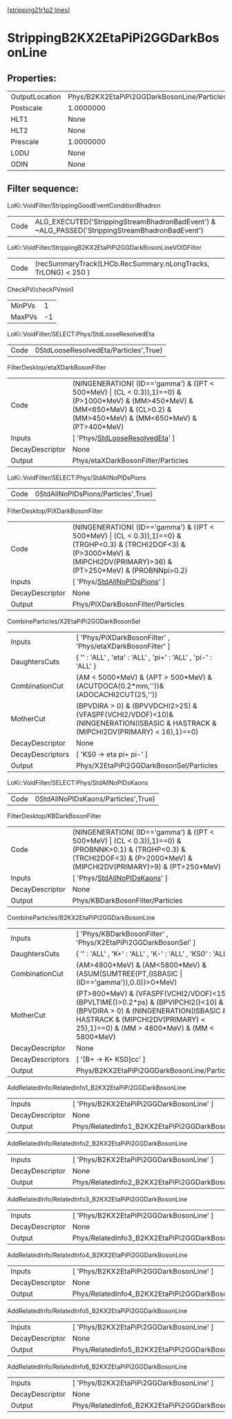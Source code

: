 [[stripping21r1p2 lines]](./stripping21r1p2-index)

# StrippingB2KX2EtaPiPi2GGDarkBosonLine

## Properties:

|                |                                             |
|----------------|---------------------------------------------|
| OutputLocation | Phys/B2KX2EtaPiPi2GGDarkBosonLine/Particles |
| Postscale      | 1.0000000                                   |
| HLT1           | None                                        |
| HLT2           | None                                        |
| Prescale       | 1.0000000                                   |
| L0DU           | None                                        |
| ODIN           | None                                        |

## Filter sequence:

LoKi::VoidFilter/StrippingGoodEventConditionBhadron

|      |                                                                                                |
|------|------------------------------------------------------------------------------------------------|
| Code | ALG_EXECUTED('StrippingStreamBhadronBadEvent') & ~ALG_PASSED('StrippingStreamBhadronBadEvent') |

LoKi::VoidFilter/StrippingB2KX2EtaPiPi2GGDarkBosonLineVOIDFilter

|      |                                                                |
|------|----------------------------------------------------------------|
| Code | (recSummaryTrack(LHCb.RecSummary.nLongTracks, TrLONG) \< 250 ) |

CheckPV/checkPVmin1

|        |     |
|--------|-----|
| MinPVs | 1   |
| MaxPVs | -1  |

LoKi::VoidFilter/SELECT:Phys/StdLooseResolvedEta

|      |                                       |
|------|---------------------------------------|
| Code | 0StdLooseResolvedEta/Particles',True) |

FilterDesktop/etaXDarkBosonFilter

|                 |                                                                                                                                                                                            |
|-----------------|--------------------------------------------------------------------------------------------------------------------------------------------------------------------------------------------|
| Code            | (NINGENERATION( (ID=='gamma') & ((PT \< 500\*MeV) \| (CL \< 0.3)),1)==0) & (P\>1000\*MeV) & (MM\>450\*MeV) & (MM\<650\*MeV) & (CL\>0.2) & (MM\>450\*MeV) & (MM\<650\*MeV) & (PT\>400\*MeV) |
| Inputs          | [ 'Phys/[StdLooseResolvedEta](./stripping21r1p2-commonparticles-stdlooseresolvedeta)' ]                                                                                                  |
| DecayDescriptor | None                                                                                                                                                                                       |
| Output          | Phys/etaXDarkBosonFilter/Particles                                                                                                                                                         |

LoKi::VoidFilter/SELECT:Phys/StdAllNoPIDsPions

|      |                                     |
|------|-------------------------------------|
| Code | 0StdAllNoPIDsPions/Particles',True) |

FilterDesktop/PiXDarkBosonFilter

|                 |                                                                                                                                                                                         |
|-----------------|-----------------------------------------------------------------------------------------------------------------------------------------------------------------------------------------|
| Code            | (NINGENERATION( (ID=='gamma') & ((PT \< 500\*MeV) \| (CL \< 0.3)),1)==0) & (TRGHP\<0.3) & (TRCHI2DOF\<3) & (P\>3000\*MeV) & (MIPCHI2DV(PRIMARY)\>36) & (PT\>250\*MeV) & (PROBNNpi\>0.2) |
| Inputs          | [ 'Phys/[StdAllNoPIDsPions](./stripping21r1p2-commonparticles-stdallnopidspions)' ]                                                                                                   |
| DecayDescriptor | None                                                                                                                                                                                    |
| Output          | Phys/PiXDarkBosonFilter/Particles                                                                                                                                                       |

CombineParticles/X2EtaPiPi2GGDarkBosonSel

|                  |                                                                                                                                    |
|------------------|------------------------------------------------------------------------------------------------------------------------------------|
| Inputs           | [ 'Phys/PiXDarkBosonFilter' , 'Phys/etaXDarkBosonFilter' ]                                                                       |
| DaughtersCuts    | { '' : 'ALL' , 'eta' : 'ALL' , 'pi+' : 'ALL' , 'pi-' : 'ALL' }                                                                     |
| CombinationCut   | (AM \< 5000\*MeV) & (APT \> 500\*MeV) & (ACUTDOCA(0.2\*mm,''))& (ADOCACHI2CUT(25,''))                                              |
| MotherCut        | (BPVDIRA \> 0) & (BPVVDCHI2\>25) & (VFASPF(VCHI2/VDOF)\<10)& (NINGENERATION(ISBASIC & HASTRACK & (MIPCHI2DV(PRIMARY) \< 16),1)==0) |
| DecayDescriptor  | None                                                                                                                               |
| DecayDescriptors | [ 'KS0 -\> eta pi+ pi-' ]                                                                                                        |
| Output           | Phys/X2EtaPiPi2GGDarkBosonSel/Particles                                                                                            |

LoKi::VoidFilter/SELECT:Phys/StdAllNoPIDsKaons

|      |                                     |
|------|-------------------------------------|
| Code | 0StdAllNoPIDsKaons/Particles',True) |

FilterDesktop/KBDarkBosonFilter

|                 |                                                                                                                                                                                       |
|-----------------|---------------------------------------------------------------------------------------------------------------------------------------------------------------------------------------|
| Code            | (NINGENERATION( (ID=='gamma') & ((PT \< 500\*MeV) \| (CL \< 0.3)),1)==0) & (PROBNNK\>0.1) & (TRGHP\<0.3) & (TRCHI2DOF\<3) & (P\>2000\*MeV) & (MIPCHI2DV(PRIMARY)\>9) & (PT\>250\*MeV) |
| Inputs          | [ 'Phys/[StdAllNoPIDsKaons](./stripping21r1p2-commonparticles-stdallnopidskaons)' ]                                                                                                 |
| DecayDescriptor | None                                                                                                                                                                                  |
| Output          | Phys/KBDarkBosonFilter/Particles                                                                                                                                                      |

CombineParticles/B2KX2EtaPiPi2GGDarkBosonLine

|                  |                                                                                                                                                                                                                        |
|------------------|------------------------------------------------------------------------------------------------------------------------------------------------------------------------------------------------------------------------|
| Inputs           | [ 'Phys/KBDarkBosonFilter' , 'Phys/X2EtaPiPi2GGDarkBosonSel' ]                                                                                                                                                       |
| DaughtersCuts    | { '' : 'ALL' , 'K+' : 'ALL' , 'K-' : 'ALL' , 'KS0' : 'ALL' }                                                                                                                                                           |
| CombinationCut   | (AM\>4800\*MeV) & (AM\<5800\*MeV) & (ASUM(SUMTREE(PT,(ISBASIC \| (ID=='gamma')),0.0))\>0\*MeV)                                                                                                                         |
| MotherCut        | (PT\>800\*MeV) & (VFASPF(VCHI2/VDOF)\<15) & (BPVLTIME()\>0.2\*ps) & (BPVIPCHI2()\<10) & (BPVDIRA \> 0) & (NINGENERATION(ISBASIC & HASTRACK & (MIPCHI2DV(PRIMARY) \< 25),1)==0) & (MM \> 4800\*MeV) & (MM \< 5800\*MeV) |
| DecayDescriptor  | None                                                                                                                                                                                                                   |
| DecayDescriptors | [ '[B+ -\> K+ KS0]cc' ]                                                                                                                                                                                            |
| Output           | Phys/B2KX2EtaPiPi2GGDarkBosonLine/Particles                                                                                                                                                                            |

AddRelatedInfo/RelatedInfo1_B2KX2EtaPiPi2GGDarkBosonLine

|                 |                                                          |
|-----------------|----------------------------------------------------------|
| Inputs          | [ 'Phys/B2KX2EtaPiPi2GGDarkBosonLine' ]                |
| DecayDescriptor | None                                                     |
| Output          | Phys/RelatedInfo1_B2KX2EtaPiPi2GGDarkBosonLine/Particles |

AddRelatedInfo/RelatedInfo2_B2KX2EtaPiPi2GGDarkBosonLine

|                 |                                                          |
|-----------------|----------------------------------------------------------|
| Inputs          | [ 'Phys/B2KX2EtaPiPi2GGDarkBosonLine' ]                |
| DecayDescriptor | None                                                     |
| Output          | Phys/RelatedInfo2_B2KX2EtaPiPi2GGDarkBosonLine/Particles |

AddRelatedInfo/RelatedInfo3_B2KX2EtaPiPi2GGDarkBosonLine

|                 |                                                          |
|-----------------|----------------------------------------------------------|
| Inputs          | [ 'Phys/B2KX2EtaPiPi2GGDarkBosonLine' ]                |
| DecayDescriptor | None                                                     |
| Output          | Phys/RelatedInfo3_B2KX2EtaPiPi2GGDarkBosonLine/Particles |

AddRelatedInfo/RelatedInfo4_B2KX2EtaPiPi2GGDarkBosonLine

|                 |                                                          |
|-----------------|----------------------------------------------------------|
| Inputs          | [ 'Phys/B2KX2EtaPiPi2GGDarkBosonLine' ]                |
| DecayDescriptor | None                                                     |
| Output          | Phys/RelatedInfo4_B2KX2EtaPiPi2GGDarkBosonLine/Particles |

AddRelatedInfo/RelatedInfo5_B2KX2EtaPiPi2GGDarkBosonLine

|                 |                                                          |
|-----------------|----------------------------------------------------------|
| Inputs          | [ 'Phys/B2KX2EtaPiPi2GGDarkBosonLine' ]                |
| DecayDescriptor | None                                                     |
| Output          | Phys/RelatedInfo5_B2KX2EtaPiPi2GGDarkBosonLine/Particles |

AddRelatedInfo/RelatedInfo6_B2KX2EtaPiPi2GGDarkBosonLine

|                 |                                                          |
|-----------------|----------------------------------------------------------|
| Inputs          | [ 'Phys/B2KX2EtaPiPi2GGDarkBosonLine' ]                |
| DecayDescriptor | None                                                     |
| Output          | Phys/RelatedInfo6_B2KX2EtaPiPi2GGDarkBosonLine/Particles |
